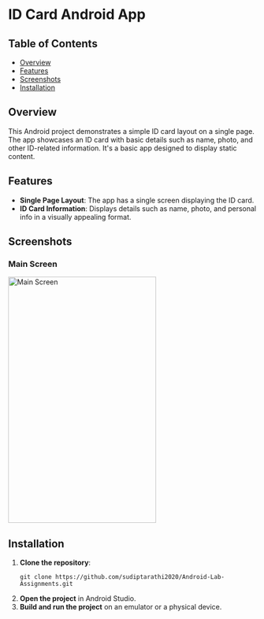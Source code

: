 
<h1 id="id-card-android-app">ID Card Android App</h1>

<h2 id="table-of-contents">Table of Contents</h2>
<ul>
    <li><a href="#overview">Overview</a></li>
    <li><a href="#features">Features</a></li>
    <li><a href="#screenshots">Screenshots</a></li>
    <li><a href="#installation">Installation</a></li>
</ul>

<h2 id="overview">Overview</h2>
<p>This Android project demonstrates a simple ID card layout on a single page. The app showcases an ID card with basic details such as name, photo, and other ID-related information. It's a basic app designed to display static content.</p>

<h2 id="features">Features</h2>
<ul>
    <li><strong>Single Page Layout</strong>: The app has a single screen displaying the ID card.</li>
    <li><strong>ID Card Information</strong>: Displays details such as name, photo, and personal info in a visually appealing format.</li>
</ul>

<h2 id="screenshots">Screenshots</h2>

<h3 id="main-screen">Main Screen</h3>
<p><img src="id.png" alt="Main Screen" width="300px" height="500px"></p>

<h2 id="installation">Installation</h2>
<ol>
    <li><strong>Clone the repository</strong>:
    <pre><code>git clone https://github.com/sudiptarathi2020/Android-Lab-Assignments.git</code></pre></li>
    <li><strong>Open the project</strong> in Android Studio.</li>
    <li><strong>Build and run the project</strong> on an emulator or a physical device.</li>
</ol>
